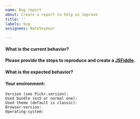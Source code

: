 ```yaml
---
name: Bug report
about: Create a report to help us improve
title: ''
labels: bug
assignees: NateSeymour

---
```


<!-- Before creating an issue please make sure you are using the latest version of pickr -->
<!-- ... and check out https://github.com/Simonwep/pickr#faq before submitting a new issue -->
#### What is the current behavior?

#### Please provide the steps to reproduce and create a [JSFiddle](https://jsfiddle.net/Simonwep/qx2Lod6r/).
<!-- Use this fiddle as template: https://jsfiddle.net/Simonwep/qx2Lod6r/ -->

#### What is the expected behavior?

#### Your environment:
```
Version (see Pickr.version):
Used bundle (es5 or normal one):
Used theme (default is classic): 
Browser-version:  
Operating-system:  
```
